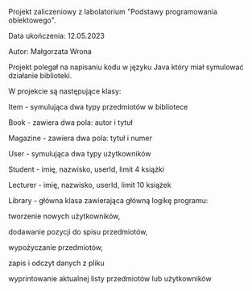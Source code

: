 Projekt zaliczeniowy z labolatorium "Podstawy programowania obiektowego".

Data ukończenia: 12.05.2023

Autor: Małgorzata Wrona

Projekt polegał na napisaniu kodu w języku Java który miał symulować działanie biblioteki.


W projekcie są następujące klasy:

Item - symulująca dwa typy przedmiotów w bibliotece

Book - zawiera dwa pola: autor i tytuł

Magazine - zawiera dwa pola: tytuł i numer



User - symulująca dwa typy użytkowników

Student - imię, nazwisko, userId, limit 4 książki

Lecturer - imię, nazwisko, userId, limit 10 książek



Library - główna klasa zawierająca główną logikę programu:

tworzenie nowych użytkowników,

dodawanie pozycji do spisu przedmiotów,

wypożyczanie przedmiotów,

zapis i odczyt danych z pliku

wyprintowanie aktualnej listy przedmiotów lub użytkowników